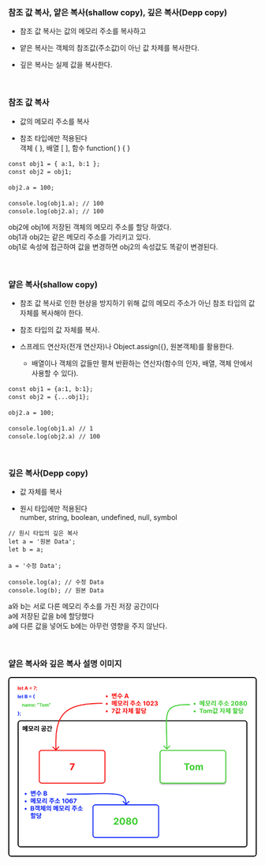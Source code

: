 ### 참조 값 복사, 얕은 복사(shallow  copy), 깊은 복사(Depp copy)

- 참조 값 복사는 값의 메모리 주소를 복사하고

- 얕은 복사는 객체의 참조값(주소값)이 아닌 값 차제를 복사한다.

- 깊은 복사는 실제 값을 복사한다.

<br>

### 참조 값 복사

- 값의 메모리 주소를 복사

- 참조 타입에만 적용된다 <br>
  객체 { }, 배열 [ ], 함수 function( ) { }

```
const obj1 = { a:1, b:1 };
const obj2 = obj1;

obj2.a = 100;

console.log(obj1.a); // 100
console.log(obj2.a); // 100

```

obj2에 obj1에 저장된 객체의 메모리 주소를 할당 하였다. <br>
obj1과 obj2는 같은 메모리 주소를 가리키고 있다. <br>
obj1로 속성에 접근하여 값을 변경하면 obj2의 속성값도 똑같이 변경된다.

<br>


### 얕은 복사(shallow  copy)

- 참조 값 복사로 인한 현상을 방지하기 위해 값의 메모리 주소가 아닌 참조 타입의 값 자체를 복사해야 한다.

- 참조 타입의 값 자체를 복사.

- 스프레드 연산자(전개 연산자)나 Object.assign({}, 원본객체)를 활용한다. <br>
  * 배열이나 객체의 값들만 펼쳐 반환하는 연산자(함수의 인자, 배열, 객체 안에서 사용할 수 있다).

```
const obj1 = {a:1, b:1};
const obj2 = {...obj1};

obj2.a = 100;

console.log(obj1.a) // 1
console.log(obj2.a) // 100

```

<br>

### 깊은 복사(Depp copy)

- 값 자체를 복사

- 원시 타입에만 적용된다 <br>
  number, string, boolean, undefined, null, symbol

```
// 원시 타입의 깊은 복사
let a = '원본 Data';
let b = a;

a = '수정 Data';

console.log(a); // 수정 Data
console.log(b); // 원본 Data
```

a와 b는 서로 다른 메모리 주소를 가진 저장 공간이다 <br>
a에 저장된 값을 b에 할당했다 <br>
a에 다른 값을 넣어도 b에는 아무런 영향을 주지 않난다. <br>

<br>

### 얕은 복사와 깊은 복사 설명 이미지

<img src="image/Deep_Copy_Shallow_Copy.png"/>
